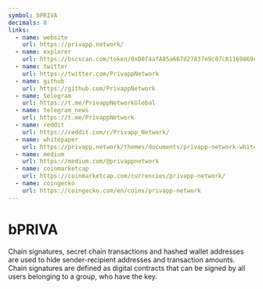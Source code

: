 ```yaml
---
symbol: bPRIVA
decimals: 8
links:
  - name: website
    url: https://privapp.network/
  - name: explorer
    url: https://bscscan.com/token/0xD0f4afA85a667d27837e9c07c81169869c16Dd16
  - name: twitter
    url: https://twitter.com/PrivappNetwork
  - name: github
    url: https://github.com/PrivappNetwork
  - name: telegram
    url: https://t.me/PrivappNetworkGlobal
  - name: telegram_news
    url: https://t.me/PrivappNetwork
  - name: reddit
    url: https://reddit.com/r/Privapp_Network/
  - name: whitepaper
    url: https://privapp.network/themes/documents/privapp-network-whitepaper.pdf
  - name: medium
    url: https://medium.com/@privappnetwork
  - name: coinmarketcap
    url: https://coinmarketcap.com/currencies/privapp-network/
  - name: coingecko
    url: https://coingecko.com/en/coins/privapp-network
---
```


# bPRIVA

Chain signatures, secret chain transactions and hashed wallet addresses are used to hide sender-recipient addresses and transaction amounts. Chain signatures are defined as digital contracts that can be signed by all users belonging to a group, who have the key.
